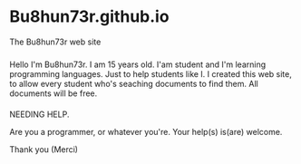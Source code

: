 # Bu8hun73r.github.io
The Bu8hun73r web site 
#####
Hello I'm Bu8hun73r. 
I am 15 years old.
I'am student and I'm learning programming languages.
Just to help students like I.
I created this web site, to allow every student who's seaching documents
to find them. All documents will be free.

####
####
NEEDING HELP.

Are you a programmer, or whatever you're.
Your help(s) is(are) welcome. 


Thank you 
(Merci)
###
